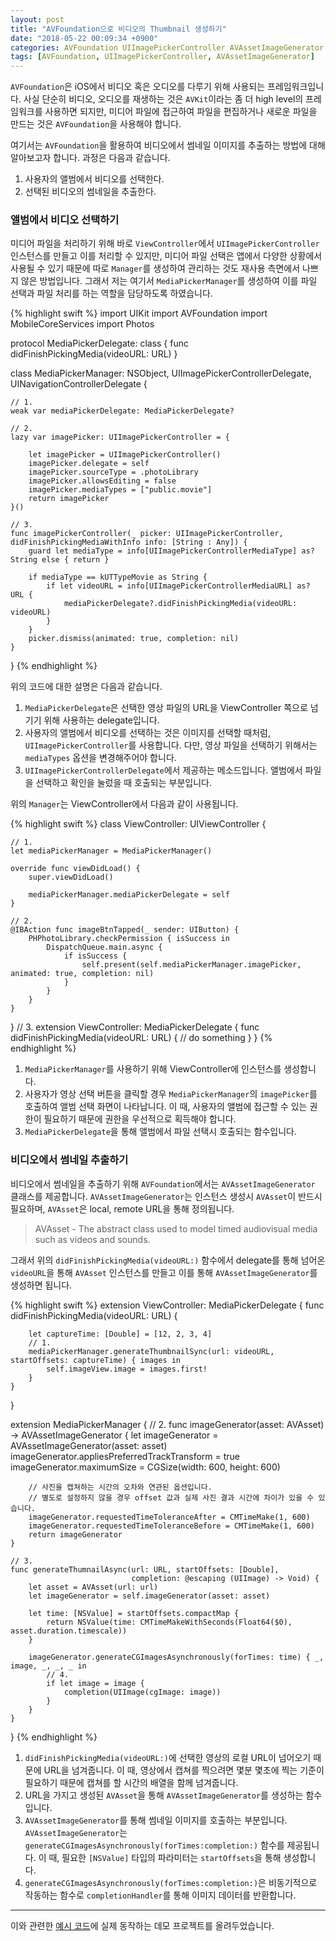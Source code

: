 ```yaml
---
layout: post
title: "AVFoundation으로 비디오의 Thumbnail 생성하기"
date: "2018-05-22 00:09:34 +0900"
categories: AVFoundation UIImagePickerController AVAssetImageGenerator
tags: [AVFoundation, UIImagePickerController, AVAssetImageGenerator]
---
```


`AVFoundation`은 iOS에서 비디오 혹은 오디오를 다루기 위해 사용되는 프레임워크입니다. 사실 단순히 비디오, 오디오를 재생하는 것은 `AVKit`이라는 좀 더 high level의 프레임워크를 사용하면 되지만, 미디어 파일에 접근하여 파일을 편집하거나 새로운 파일을 만드는 것은 `AVFoundation`을 사용해야 합니다.

여기서는 `AVFoundation`을 활용하여 비디오에서 썸네일 이미지를 추출하는 방법에 대해 알아보고자 합니다. 과정은 다음과 같습니다.

1. 사용자의 앨범에서 비디오를 선택한다.
2. 선택된 비디오의 썸네일을 추출한다.

### 앨범에서 비디오 선택하기

미디어 파일을 처리하기 위해 바로 `ViewController`에서 `UIImagePickerController` 인스턴스를 만들고 이를 처리할 수 있지만, 미디어 파일 선택은 앱에서 다양한 상황에서 사용될 수 있기 때문에 따로 `Manager`를 생성하여 관리하는 것도 재사용 측면에서 나쁘지 않은 방법입니다. 그래서 저는 여기서 `MediaPickerManager`를 생성하여 이를 파일 선택과 파일 처리를 하는 역할을 담당하도록 하였습니다.


{% highlight swift %}
import UIKit
import AVFoundation
import MobileCoreServices
import Photos

protocol MediaPickerDelegate: class {
    func didFinishPickingMedia(videoURL: URL)
}

class MediaPickerManager: NSObject, UIImagePickerControllerDelegate, UINavigationControllerDelegate {

    // 1.
    weak var mediaPickerDelegate: MediaPickerDelegate?

    // 2.
    lazy var imagePicker: UIImagePickerController = {

        let imagePicker = UIImagePickerController()
        imagePicker.delegate = self
        imagePicker.sourceType = .photoLibrary
        imagePicker.allowsEditing = false
        imagePicker.mediaTypes = ["public.movie"]
        return imagePicker
    }()

    // 3.
    func imagePickerController(_ picker: UIImagePickerController, didFinishPickingMediaWithInfo info: [String : Any]) {
        guard let mediaType = info[UIImagePickerControllerMediaType] as? String else { return }

        if mediaType == kUTTypeMovie as String {
            if let videoURL = info[UIImagePickerControllerMediaURL] as? URL {
                mediaPickerDelegate?.didFinishPickingMedia(videoURL: videoURL)
            }
        }
        picker.dismiss(animated: true, completion: nil)
    }
}
{% endhighlight %}

위의 코드에 대한 설명은 다음과 같습니다.

1. `MediaPickerDelegate`은 선택한 영상 파일의 URL을 ViewController 쪽으로 넘기기 위해 사용하는 delegate입니다.
2. 사용자의 앨범에서 비디오를 선택하는 것은 이미지를 선택할 때처럼, `UIImagePickerController`를 사용합니다. 다만, 영상 파일을 선택하기 위해서는 `mediaTypes` 옵션을 변경해주어야 합니다.
3. `UIImagePickerControllerDelegate`에서 제공하는 메소드입니다. 앨범에서 파일을 선택하고 확인을 눌렀을 때 호출되는 부분입니다.

위의 `Manager`는 ViewController에서 다음과 같이 사용됩니다.

{% highlight swift %}
class ViewController: UIViewController {

    // 1.
    let mediaPickerManager = MediaPickerManager()

    override func viewDidLoad() {
        super.viewDidLoad()

        mediaPickerManager.mediaPickerDelegate = self
    }

    // 2.
    @IBAction func imageBtnTapped(_ sender: UIButton) {
        PHPhotoLibrary.checkPermission { isSuccess in
            DispatchQueue.main.async {
                if isSuccess {
                    self.present(self.mediaPickerManager.imagePicker, animated: true, completion: nil)
                }
            }
        }
    }
}
// 3.
extension ViewController: MediaPickerDelegate {
    func didFinishPickingMedia(videoURL: URL) {
        // do something
    }
}
{% endhighlight %}

1. `MediaPickerManager`를 사용하기 위해 ViewController에 인스턴스를 생성합니다.
2. 사용자가 영상 선택 버튼을 클릭할 경우 `MediaPickerManager`의 `imagePicker`를 호출하여 앨범 선택 화면이 나타납니다. 이 때, 사용자의 앨범에 접근할 수 있는 권한이 필요하기 때문에 권한을 우선적으로 획득해야 합니다.
3. `MediaPickerDelegate`을 통해 앨범에서 파일 선택시 호출되는 함수입니다.


### 비디오에서 썸네일 추출하기

비디오에서 썸네일을 추출하기 위해 `AVFoundation`에서는 `AVAssetImageGenerator` 클래스를 제공합니다. `AVAssetImageGenerator`는 인스턴스 생성시 `AVAsset`이 반드시 필요하며, `AVAsset`은 local, remote URL을 통해 정의됩니다.

> AVAsset - The abstract class used to model timed audiovisual media such as videos and sounds.

그래서 위의 `didFinishPickingMedia(videoURL:)` 함수에서 delegate를 통해 넘어온 `videoURL`을 통해 `AVAsset` 인스턴스를 만들고 이를 통해 `AVAssetImageGenerator`를 생성하면 됩니다.

{% highlight swift %}
extension ViewController: MediaPickerDelegate {
    func didFinishPickingMedia(videoURL: URL) {

        let captureTime: [Double] = [12, 2, 3, 4]
        // 1.
        mediaPickerManager.generateThumbnailSync(url: videoURL, startOffsets: captureTime) { images in
            self.imageView.image = images.first!
        }
    }
}

extension MediaPickerManager {
    // 2.
    func imageGenerator(asset: AVAsset) -> AVAssetImageGenerator {
        let imageGenerator = AVAssetImageGenerator(asset: asset)
        imageGenerator.appliesPreferredTrackTransform = true
        imageGenerator.maximumSize = CGSize(width: 600, height: 600)

        // 사진을 캡쳐하는 시간의 오차와 연관된 옵션입니다.
        // 별도로 설정하지 않을 경우 offset 값과 실제 사진 결과 시간에 차이가 있을 수 있습니다.
        imageGenerator.requestedTimeToleranceAfter = CMTimeMake(1, 600)
        imageGenerator.requestedTimeToleranceBefore = CMTimeMake(1, 600)
        return imageGenerator
    }

    // 3.
    func generateThumnailAsync(url: URL, startOffsets: [Double],
                               completion: @escaping (UIImage) -> Void) {
        let asset = AVAsset(url: url)
        let imageGenerator = self.imageGenerator(asset: asset)

        let time: [NSValue] = startOffsets.compactMap {
            return NSValue(time: CMTimeMakeWithSeconds(Float64($0), asset.duration.timescale))
        }

        imageGenerator.generateCGImagesAsynchronously(forTimes: time) { _, image, _, _, _ in
            // 4.
            if let image = image {
                completion(UIImage(cgImage: image))
            }
        }
    }
}
{% endhighlight %}

1. `didFinishPickingMedia(videoURL:)`에 선택한 영상의 로컬 URL이 넘어오기 때문에 URL을 넘겨줍니다. 이 때, 영상에서 캡쳐를 찍으려면 몇분 몇초에 찍는 기준이 필요하기 때문에 캡쳐를 할 시간의 배열을 함께 넘겨줍니다.
2. URL을 가지고 생성된 `AVAsset`을 통해 `AVAssetImageGenerator`를 생성하는 함수입니다.
3. `AVAssetImageGenerator`를 통해 썸네일 이미지를 호출하는 부분입니다. `AVAssetImageGenerator`는 `generateCGImagesAsynchronously(forTimes:completion:)` 함수를 제공됩니다. 이 때, 필요한 `[NSValue]` 타입의 파라미터는 `startOffsets`을 통해 생성합니다.
4. `generateCGImagesAsynchronously(forTimes:completion:)`은 비동기적으로 작동하는 함수로 `completionHandler`를 통해 이미지 데이터를 반환합니다.

---

이와 관련한 [예시 코드](https://github.com/hcn1519/AVFoundationFrameCapture)에 실제 동작하는 데모 프로젝트를 올려두었습니다.
